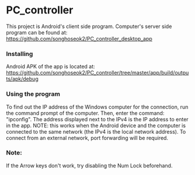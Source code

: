 # PC_controller

This project is Android's client side program.
Computer's server side program can be found at: https://github.com/songhoseok2/PC_controller_desktop_app

### Installing

Android APK of the app is located at: https://github.com/songhoseok2/PC_controller/tree/master/app/build/outputs/apk/debug

### Using the program
To find out the IP address of the Windows computer for the connection, run the command prompt of the computer. Then, enter the command: "ipconfig". The address displayed next to the IPv4 is the IP address to enter in the app. 
NOTE: this works when the Android device and the computer is connected to the same network (the IPv4 is the local network address). To connect from an external network, port forwarding will be required.

### Note:
If the Arrow keys don't work, try disabling the Num Lock beforehand.
